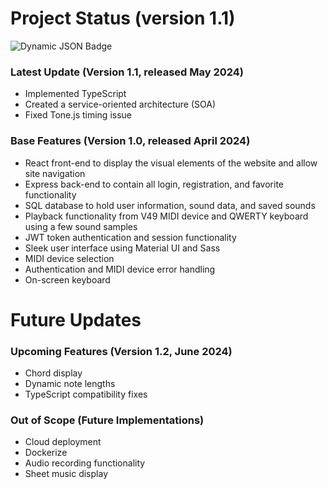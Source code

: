 # Project Status (version 1.1)

![Dynamic JSON Badge](https://img.shields.io/badge/dynamic/json?url=https%3A%2F%2Fraw.githubusercontent.com%2Fastridleighton%2FMIDI-Keys%2Fmain%2Ffront-end%2Fpackage.json&query=%24.version&label=version)

### Latest Update (Version 1.1, released May 2024)
- Implemented TypeScript
- Created a service-oriented architecture (SOA)
- Fixed Tone.js timing issue

### Base Features (Version 1.0, released April 2024)
- React front-end to display the visual elements of the website and allow site navigation
- Express back-end to contain all login, registration, and favorite functionality
- SQL database to hold user information, sound data, and saved sounds
- Playback functionality from V49 MIDI device and QWERTY keyboard using a few sound samples
- JWT token authentication and session functionality
- Sleek user interface using Material UI and Sass
- MIDI device selection
- Authentication and MIDI device error handling
- On-screen keyboard

# Future Updates

### Upcoming Features (Version 1.2, June 2024)
- Chord display
- Dynamic note lengths
- TypeScript compatibility fixes

### Out of Scope (Future Implementations)
- Cloud deployment
- Dockerize
- Audio recording functionality
- Sheet music display
